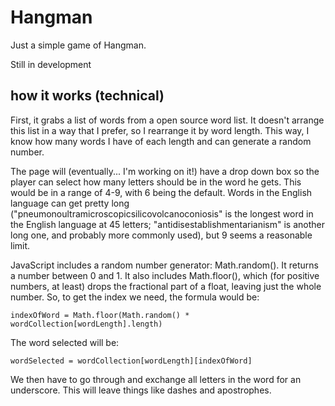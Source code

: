 # Hangman

Just a simple game of Hangman.

Still in development

## how it works (technical)
First, it grabs a list of words from a open source word list.  It doesn't arrange this list in a way that I prefer, so I rearrange it by word length.  This way, I know how many words I have of each length and can generate a random number.

The page will (eventually... I'm working on it!) have a drop down box so the player can select how many letters should be in the word he gets.  This would be in a range of 4-9, with 6 being the default.  Words in the English language can get pretty long ("pneumonoultramicroscopicsilicovolcanoconiosis" is the longest word in the English language at 45 letters; "antidisestablishmentarianism" is another long one, and probably more commonly used), but 9 seems a reasonable limit.

JavaScript includes a random number generator: Math.random().  It returns a number between 0 and 1. It also includes Math.floor(), which (for positive numbers, at least) drops the fractional part of a float, leaving just the whole number.  So, to get the index we need, the formula would be:

`indexOfWord = Math.floor(Math.random() * wordCollection[wordLength].length)`

The word selected will be:

`wordSelected = wordCollection[wordLength][indexOfWord]`

We then have to go through and exchange all letters in the word for an underscore. This will leave things like dashes and apostrophes.